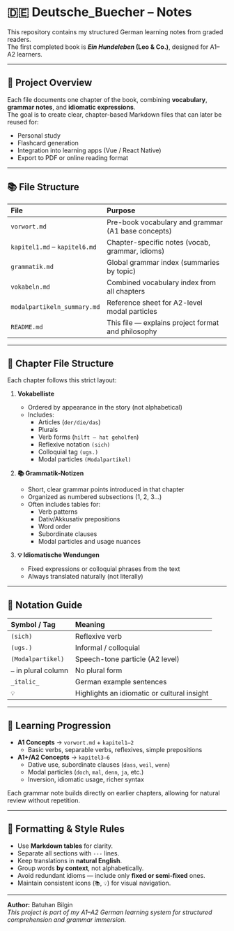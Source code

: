 # 🇩🇪 Deutsche_Buecher – Notes

This repository contains my structured German learning notes from graded readers.  
The first completed book is **_Ein Hundeleben_ (Leo & Co.)**, designed for A1–A2 learners.

---

## 📖 Project Overview

Each file documents one chapter of the book, combining **vocabulary**, **grammar notes**, and **idiomatic expressions**.  
The goal is to create clear, chapter-based Markdown files that can later be reused for:

-   Personal study
-   Flashcard generation
-   Integration into learning apps (Vue / React Native)
-   Export to PDF or online reading format

---

## 📚 File Structure

| File                          | Purpose                                            |
| :---------------------------- | :------------------------------------------------- |
| `vorwort.md`                  | Pre-book vocabulary and grammar (A1 base concepts) |
| `kapitel1.md` – `kapitel6.md` | Chapter-specific notes (vocab, grammar, idioms)    |
| `grammatik.md`                | Global grammar index (summaries by topic)          |
| `vokabeln.md`                 | Combined vocabulary index from all chapters        |
| `modalpartikeln_summary.md`   | Reference sheet for A2-level modal particles       |
| `README.md`                   | This file — explains project format and philosophy |

---

## 🧱 Chapter File Structure

Each chapter follows this strict layout:

1. **Vokabelliste**

    - Ordered by appearance in the story (not alphabetical)
    - Includes:
        - Articles (`der/die/das`)
        - Plurals
        - Verb forms (`hilft – hat geholfen`)
        - Reflexive notation `(sich)`
        - Colloquial tag `(ugs.)`
        - Modal particles `(Modalpartikel)`

2. **📚 Grammatik-Notizen**

    - Short, clear grammar points introduced in that chapter
    - Organized as numbered subsections (1, 2, 3…)
    - Often includes tables for:
        - Verb patterns
        - Dativ/Akkusativ prepositions
        - Word order
        - Subordinate clauses
        - Modal particles and usage nuances

3. **💡 Idiomatische Wendungen**
    - Fixed expressions or colloquial phrases from the text
    - Always translated naturally (not literally)

---

## 💬 Notation Guide

| Symbol / Tag         | Meaning                                     |
| :------------------- | :------------------------------------------ |
| `(sich)`             | Reflexive verb                              |
| `(ugs.)`             | Informal / colloquial                       |
| `(Modalpartikel)`    | Speech-tone particle (A2 level)             |
| `–` in plural column | No plural form                              |
| `_italic_`           | German example sentences                    |
| `💡`                 | Highlights an idiomatic or cultural insight |

---

## 🧠 Learning Progression

-   **A1 Concepts** → `vorwort.md` + `kapitel1–2`
    -   Basic verbs, separable verbs, reflexives, simple prepositions
-   **A1+/A2 Concepts** → `kapitel3–6`
    -   Dative use, subordinate clauses (`dass`, `weil`, `wenn`)
    -   Modal particles (`doch`, `mal`, `denn`, `ja`, etc.)
    -   Inversion, idiomatic usage, richer syntax

Each grammar note builds directly on earlier chapters, allowing for natural review without repetition.

---

## 🔧 Formatting & Style Rules

-   Use **Markdown tables** for clarity.
-   Separate all sections with `---` lines.
-   Keep translations in **natural English**.
-   Group words **by context**, not alphabetically.
-   Avoid redundant idioms — include only **fixed or semi-fixed** ones.
-   Maintain consistent icons (`📚`, `💡`) for visual navigation.

---

**Author:** Batuhan Bilgin  
_This project is part of my A1–A2 German learning system for structured comprehension and grammar immersion._

